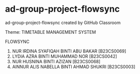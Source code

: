# ad-group-project-flowsync
ad-group-project-flowsync created by GitHub Classroom

Theme: TIMETABLE MANAGEMENT SYSTEM

FLOWSYNC
1. NUR IRDINA SYAFIQAH BINTI ABU BAKAR [B23CS0069]
2. LYDIA AZRA BINTI MUHAMMAD NOR [B23CS0042]
3. NUR HUSNINA BINTI AZIZAN [B23CS0068]
4. AINNUR ALIS NABELLA BINTI AHMAD SHUKRI [B23CS0003]
